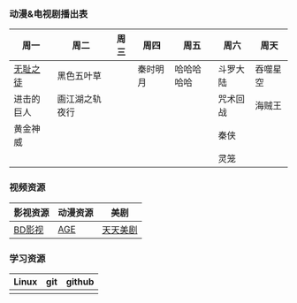 ### 动漫&电视剧播出表

|周一|周二|周三|周四|周五|周六|周天|
| ---- | ----- | ---- | ----- | ---- | ----- | ---- |
|[无耻之徒](https://www.pianku.me/tv/wNiRGNnNGO.html)|黑色五叶草||秦时明月|哈哈哈哈哈|斗罗大陆|吞噬星空|
|进击的巨人|画江湖之轨夜行||||咒术回战|海贼王|
|黄金神威|||||秦侠||
||||||灵笼||



### 视频资源

|影视资源|动漫资源|美剧|
| ----- | ---- | ---- |
|[BD影视](http://)|[AGE](https://www.agefans.net/)|[天天美剧]()|




###  学习资源

| Linux | git  | github |
| ----- | ---- | ------ |
|       |      |        |

